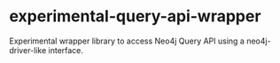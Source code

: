 # experimental-query-api-wrapper
Experimental wrapper library to access Neo4j Query API using a neo4j-driver-like interface.
